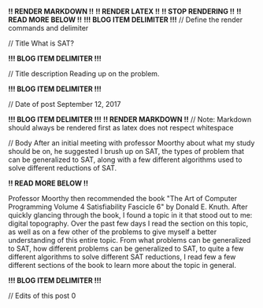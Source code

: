 **!! RENDER MARKDOWN !!**
**!! RENDER LATEX !!**
**!! STOP RENDERING !!**
**!! READ MORE BELOW !!**
**!!! BLOG ITEM DELIMITER !!!**
// Define the render commands and delimiter

// Title
What is SAT?

**!!! BLOG ITEM DELIMITER !!!**

// Title description
Reading up on the problem.

**!!! BLOG ITEM DELIMITER !!!**

// Date of post 
September 12, 2017

**!!! BLOG ITEM DELIMITER !!!**
**!! RENDER MARKDOWN !!**
// Note: Markdown should always be rendered first as latex does not respect whitespace

// Body
After an initial meeting with professor Moorthy about what my study should be on, he suggested I brush up on SAT, the types of problem that can be generalized to SAT, along with a few different algorithms used to solve different reductions of SAT.

**!! READ MORE BELOW !!**

Professor Moorthy then recommended the book "The Art of Computer Programming Volume 4 Satisfiability Fascicle 6" by Donald E. Knuth. After quickly glancing through the book, I found a topic in it that stood out to me: digital topography. Over the past few days I read the section on this topic, as well as on a few other of the problems to give myself a better understanding of this entire topic. From what problems can be generalized to SAT, how different problems can be generalized to SAT, to quite a few different algorithms to solve different SAT reductions, I read few a few different sections of the book to learn more about the topic in general.

**!!! BLOG ITEM DELIMITER !!!**

// Edits of this post
0
